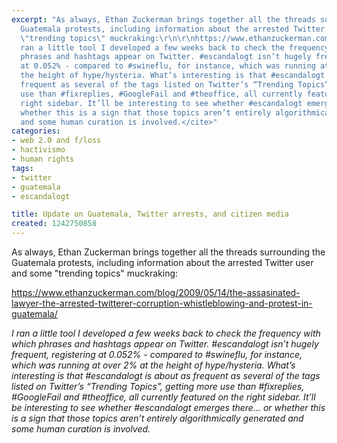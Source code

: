 ```yaml
---
excerpt: "As always, Ethan Zuckerman brings together all the threads surrounding the
  Guatemala protests, including information about the arrested Twitter user and some
  \"trending topics\" muckraking:\r\n\r\nhttps://www.ethanzuckerman.com/blog/2009/05/14/the-assasinated-lawyer-the-arrested-twitterer-corruption-whistleblowing-and-protest-in-guatemala/\r\n\r\n<cite>I
  ran a little tool I developed a few weeks back to check the frequency with which
  phrases and hashtags appear on Twitter. #escandalogt isn’t hugely frequent, registering
  at 0.052% - compared to #swineflu, for instance, which was running at over 2% at
  the height of hype/hysteria. What’s interesting is that #escandalogt is about as
  frequent as several of the tags listed on Twitter’s “Trending Topics”, getting more
  use than #fixreplies, #GoogleFail and #theoffice, all currently featured on the
  right sidebar. It’ll be interesting to see whether #escandalogt emerges there… or
  whether this is a sign that those topics aren’t entirely algorithmically generated
  and some human curation is involved.</cite>"
categories:
- web 2.0 and f/loss
- hactivismo
- human rights
tags:
- twitter
- guatemala
- escandalogt

title: Update on Guatemala, Twitter arrests, and citizen media
created: 1242750858
---
```

As always, Ethan Zuckerman brings together all the threads surrounding the Guatemala protests, including information about the arrested Twitter user and some "trending topics" muckraking:

https://www.ethanzuckerman.com/blog/2009/05/14/the-assasinated-lawyer-the-arrested-twitterer-corruption-whistleblowing-and-protest-in-guatemala/

<cite>I ran a little tool I developed a few weeks back to check the frequency with which phrases and hashtags appear on Twitter. #escandalogt isn’t hugely frequent, registering at 0.052% - compared to #swineflu, for instance, which was running at over 2% at the height of hype/hysteria. What’s interesting is that #escandalogt is about as frequent as several of the tags listed on Twitter’s “Trending Topics”, getting more use than #fixreplies, #GoogleFail and #theoffice, all currently featured on the right sidebar. It’ll be interesting to see whether #escandalogt emerges there… or whether this is a sign that those topics aren’t entirely algorithmically generated and some human curation is involved.</cite>
